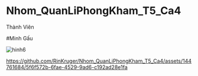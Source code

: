 # Nhom_QuanLiPhongKham_T5_Ca4

Thành Viên

#Minh Gấu

![hinh6](https://github.com/RinKruger/Nhom_QuanLiPhongKham_T5_Ca4/assets/144761684/5c0b3a1b-64bb-4173-978c-e1feeb1225bf)



https://github.com/RinKruger/Nhom_QuanLiPhongKham_T5_Ca4/assets/144761684/5f6f572b-6fae-4529-9ad6-c192ad28e1fa
